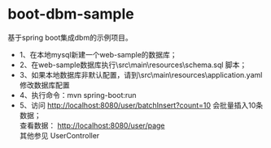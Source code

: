 # boot-dbm-sample
基于spring boot集成dbm的示例项目。

- 1、在本地mysql新建一个web-sample的数据库；
- 2、在web-sample数据库执行\src\main\resources\schema.sql 脚本；
- 3、如果本地数据库非默认配置，请到\src\main\resources\application.yaml 修改数据库配置
- 4、执行命令：mvn spring-boot:run
- 5、访问  [http://localhost:8080/user/batchInsert?count=10](http://localhost:8080/user/batchInsert?count=10) 会批量插入10条数据；   
  查看数据： [http://localhost:8080/user/page](http://localhost:8080/user/page)   
  其他参见 UserController   